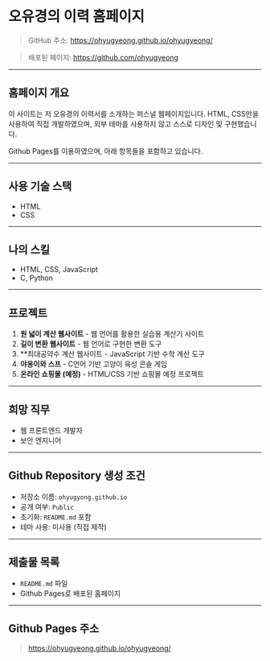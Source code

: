 # 오유경의 이력 홈페이지

> GitHub 주소: https://ohyugyeong.github.io/ohyugyeong/

> 배포된 페이지: https://github.com/ohyugyeong

---

## 홈페이지 개요

이 사이트는 저 오유경의 이력서를 소개하는 퍼스널 웹페이지입니다. HTML, CSS만을 사용하여 직접 개발하였으며, 외부 테마를 사용하지 않고 스스로 디자인 및 구현했습니다. 

Github Pages를 이용하였으며, 아래 항목들을 포함하고 있습니다.

---

##  사용 기술 스택

- HTML
- CSS

---

## 나의 스킬

- HTML, CSS, JavaScript
- C, Python

---

## 프로젝트

1. **원 넓이 계산 웹사이트** - 웹 언어를 활용한 실습용 계산기 사이트
2. **길이 변환 웹사이트** - 웹 언어로 구현한 변환 도구
3. **최대공약수 계산 웹사이트 - JavaScript 기반 수학 계산 도구
4. **야옹이와 스프** - C언어 기반 고양이 육성 콘솔 게임
5. **온라인 쇼핑몰 (예정)** - HTML/CSS 기반 쇼핑몰 예정 프로젝트

---

## 희망 직무

- 웹 프론트엔드 개발자
- 보안 엔지니어

---

## Github Repository 생성 조건

- 저장소 이름: `ohyugyong.github.io`
- 공개 여부: `Public`
- 초기화: `README.md` 포함
- 테마 사용: 미사용 (직접 제작)
---

## 제출물 목록

- `README.md` 파일  
- Github Pages로 배포된 홈페이지

---

##  Github Pages 주소

> https://ohyugyeong.github.io/ohyugyeong/
